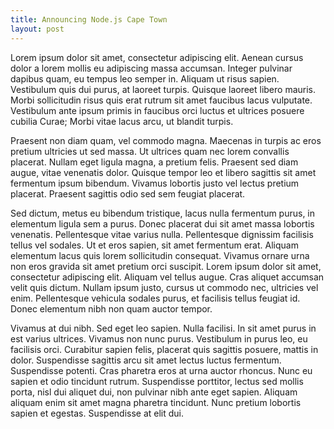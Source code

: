 ```yaml
---
title: Announcing Node.js Cape Town
layout: post
---
```

Lorem ipsum dolor sit amet, consectetur adipiscing elit. Aenean cursus dolor a lorem mollis eu adipiscing massa accumsan. Integer pulvinar dapibus quam, eu tempus leo semper in. Aliquam ut risus sapien. Vestibulum quis dui purus, at laoreet turpis. Quisque laoreet libero mauris. Morbi sollicitudin risus quis erat rutrum sit amet faucibus lacus vulputate. Vestibulum ante ipsum primis in faucibus orci luctus et ultrices posuere cubilia Curae; Morbi vitae lacus arcu, ut blandit turpis.

Praesent non diam quam, vel commodo magna. Maecenas in turpis ac eros pretium ultricies ut sed massa. Ut ultrices quam nec lorem convallis placerat. Nullam eget ligula magna, a pretium felis. Praesent sed diam augue, vitae venenatis dolor. Quisque tempor leo et libero sagittis sit amet fermentum ipsum bibendum. Vivamus lobortis justo vel lectus pretium placerat. Praesent sagittis odio sed sem feugiat placerat.

Sed dictum, metus eu bibendum tristique, lacus nulla fermentum purus, in elementum ligula sem a purus. Donec placerat dui sit amet massa lobortis venenatis. Pellentesque vitae varius nulla. Pellentesque dignissim facilisis tellus vel sodales. Ut et eros sapien, sit amet fermentum erat. Aliquam elementum lacus quis lorem sollicitudin consequat. Vivamus ornare urna non eros gravida sit amet pretium orci suscipit. Lorem ipsum dolor sit amet, consectetur adipiscing elit. Aliquam vel tellus augue. Cras aliquet accumsan velit quis dictum. Nullam ipsum justo, cursus ut commodo nec, ultricies vel enim. Pellentesque vehicula sodales purus, et facilisis tellus feugiat id. Donec elementum nibh non quam auctor tempor.

Vivamus at dui nibh. Sed eget leo sapien. Nulla facilisi. In sit amet purus in est varius ultrices. Vivamus non nunc purus. Vestibulum in purus leo, eu facilisis orci. Curabitur sapien felis, placerat quis sagittis posuere, mattis in dolor. Suspendisse sagittis arcu sit amet lectus luctus fermentum. Suspendisse potenti. Cras pharetra eros at urna auctor rhoncus. Nunc eu sapien et odio tincidunt rutrum. Suspendisse porttitor, lectus sed mollis porta, nisl dui aliquet dui, non pulvinar nibh ante eget sapien. Aliquam aliquam enim sit amet magna pharetra tincidunt. Nunc pretium lobortis sapien et egestas. Suspendisse at elit dui.


